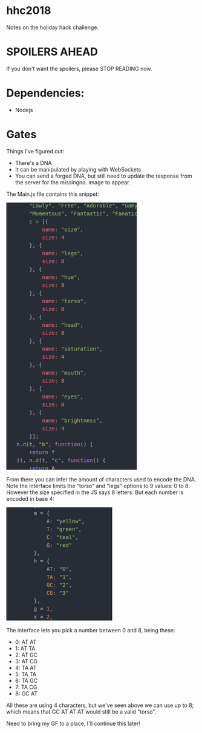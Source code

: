 # hhc2018

Notes on the holiday hack challenge.

# SPOILERS AHEAD
If you don't want the spoilers, please STOP READING now.

# Dependencies:
- Nodejs

# Gates
Things I've figured out:
- There's a DNA
- It can be manipulated by playing with WebSockets
- You can send a forged DNA, but still need to update the response from the server for the missingno. image to appear.


The Main.js file contains this snippet:

![Data lengths](docs/main001.png?raw=true "Data lengths")

From there you can infer the amount of characters used to encode the DNA. Note the interface limits the "torso" and "legs" options to 9 values: 0 to 8.
However the size specified in the JS says 8 letters. But each number is encoded in base 4:

![Number mapping](docs/main002.png?raw=true "Data mapping")

The interface lets you pick a number between 0 and 8, being these:
- 0: AT AT
- 1: AT TA
- 2: AT GC
- 3: AT CG
- 4: TA AT
- 5: TA TA
- 6: TA GC
- 7: TA CG
- 8: GC AT

All these are using 4 characters, but we've seen above we can use up to 8; which means that GC AT AT AT would still be a valid "torso".

Need to bring my GF to a place, I'll continue this later!
